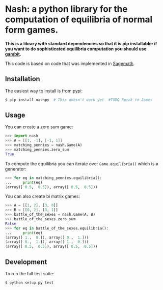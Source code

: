 # Nash: a python library for the computation of equilibria of normal form games.

**This is a library with standard dependencies so that it is pip installable: if
you want to do sophisticated equilibria computation you should use
[gambit](https://github.com/gambitproject/gambit).**

This code is based on code that was implemented in
[Sagemath](http://www.sagemath.org/).

## Installation

The easiest way to install is from pypi:

```bash
$ pip install nashpy  # This doesn't work yet  #TODO Speak to James
```

## Usage

You can create a zero sum game:

```python
>>> import nash
>>> A = [[1, -1], [-1, 1]]
>>> matching_pennies = nash.Game(A)
>>> matching_pennies.zero_sum
True

```

To compute the equilibria you can iterate over `Game.equilibria()` which is a
generator:

```python
>>> for eq in matching_pennies.equilibria():
...     print(eq)
(array([ 0.5,  0.5]), array([ 0.5,  0.5]))

```

You can also create bi matrix games:

```python
>>> A = [[1, 2], [3, 0]]
>>> B = [[0, 2], [3, 1]]
>>> battle_of_the_sexes = nash.Game(A, B)
>>> battle_of_the_sexes.zero_sum
False
>>> for eq in battle_of_the_sexes.equilibria():
...     print(eq)
(array([ 1.,  0.]), array([ 0.,  1.]))
(array([ 0.,  1.]), array([ 1.,  0.]))
(array([ 0.5,  0.5]), array([ 0.5,  0.5]))

```


## Development

To run the full test suite:

```
$ python setup.py test
```
